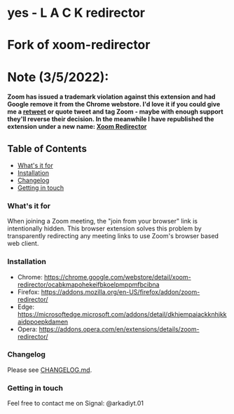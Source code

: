 # yes - L A C K redirector


# Fork of xoom-redirector

# Note (3/5/2022):
#### Zoom has issued a trademark violation against this extension and had Google remove it from the Chrome webstore. I'd love it if you could give me a [retweet](https://twitter.com/arkadiyt/status/1500141960065028098) or quote tweet and tag Zoom - maybe with enough support they'll reverse their decision. In the meanwhile I have republished the extension under a new name: [Xoom Redirector](https://chrome.google.com/webstore/detail/xoom-redirector/ocabkmapohekeifbkoelpmppmfbcibna)

## Table of Contents
- [What's it for](https://github.com/arkadiyt/zoom-redirector#whats-it-for)
- [Installation](https://github.com/arkadiyt/zoom-redirector#quick-start)
- [Changelog](https://github.com/arkadiyt/zoom-redirector#changelog)
- [Getting in touch](https://github.com/arkadiyt/zoom-redirector#getting-in-touch)

### What's it for

When joining a Zoom meeting, the "join from your browser" link is intentionally hidden. This browser extension solves this problem by transparently redirecting any meeting links to use Zoom's browser based web client.

### Installation

- Chrome: https://chrome.google.com/webstore/detail/xoom-redirector/ocabkmapohekeifbkoelpmppmfbcibna
- Firefox: https://addons.mozilla.org/en-US/firefox/addon/zoom-redirector/
- Edge: https://microsoftedge.microsoft.com/addons/detail/dkhjempaiackknhjkkaidppoepkdamen
- Opera: https://addons.opera.com/en/extensions/details/zoom-redirector/

### Changelog

Please see [CHANGELOG.md](https://github.com/arkadiyt/zoom-redirector/blob/master/CHANGELOG.md).

### Getting in touch

Feel free to contact me on Signal: @arkadiyt.01
